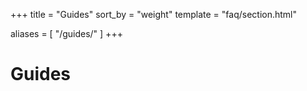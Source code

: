 +++
title = "Guides"
sort_by = "weight"
template = "faq/section.html"

aliases = [
    "/guides/"
]
+++

# Guides